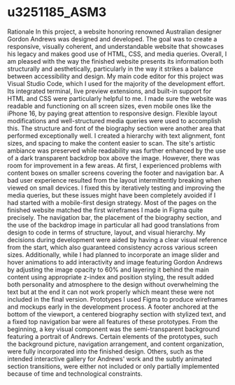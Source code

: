 # u3251185_ASM3
Rationale 
In this project, a website honoring renowned Australian designer Gordon Andrews was designed and developed. The goal was to create a responsive, visually coherent, and understandable website that showcases his legacy and makes good use of HTML, CSS, and media queries. Overall, I am pleased with the way the finished website presents its information both structurally and aesthetically, particularly in the way it strikes a balance between accessibility and design.
My main code editor for this project was Visual Studio Code, which I used for the majority of the development effort. Its integrated terminal, live preview extensions, and built-in support for HTML and CSS were particularly helpful to me.
I made sure the website was readable and functioning on all screen sizes, even mobile ones like the iPhone 16, by paying great attention to responsive design. Flexible layout modifications and well-structured media queries were used to accomplish this.
The structure and font of the biography section were another area that performed exceptionally well. I created a hierarchy with text alignment, font sizes, and spacing to make the content easier to scan. The site's artistic ambiance was preserved while readability was further enhanced by the use of a dark transparent backdrop box above the image.
However, there was room for improvement in a few areas. At first, I experienced problems with content boxes on smaller screens covering the footer and navigation bar. A bad user experience resulted from the layout intermittently breaking when viewed on small devices. I fixed this by iteratively testing and improving the media queries, but these issues might have been completely avoided if I had started with a mobile-first design strategy. 
Most of the pages on the finished website matched the first wireframes I made in Figma quite precisely. The navigation bar, the placement of the biography section, and the use of the backdrop image in particular all had good translations from design to code in terms of structure, layout, and visual hierarchy. My decisions during development were aided by having a clear visual reference from the start, which also guaranteed consistency across various screen sizes.
Additionally, while I had planned to incorporate an image slider and hover animations to add interactivity and image featuring Gordon Andrews by adjusting the image opacity to 60% and layering it behind the main content using appropriate z-index and position styling, the result added both personality and atmosphere to the design without overwhelming the text but at the end it can not work properly which meant these were not included in the final version.
Prototypes
I used Figma to produce wireframes and mockups early in the development process. A footer anchored at the bottom of the viewport, a centered biography section with stylized text, and a fixed top navigation bar were all features of these prototypes. From the beginning, a key visual component was the semi-transparent background featuring a portrait of Andrews.
Certain elements of the prototypes, such the background picture, navigation arrangement, and content organization, were fully incorporated into the finished design. Others, such as the intended interactive gallery for Andrews' work and the subtly animated section transitions, were either not included or only partially implemented because of time and technological constraints.
